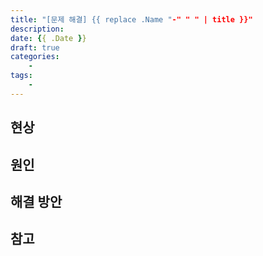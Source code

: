 ```yaml
---
title: "[문제 해결] {{ replace .Name "-" " " | title }}"
description:
date: {{ .Date }}
draft: true
categories:
    -
tags:
    -
---
```


## 현상

## 원인

## 해결 방안

## 참고
